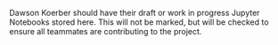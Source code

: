 Dawson Koerber should have their draft or work in progress Jupyter Notebooks stored here.
This will not be marked, but will be checked to ensure all teammates are contributing to the project.
